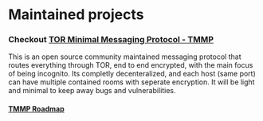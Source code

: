 # Maintained projects

### Checkout [TOR Minimal Messaging Protocol - TMMP](https://github.com/FU3X/TMMP)

This is an open source community maintained messaging protocol that routes everything through TOR, end to end encrypted, with the main focus of being incognito. Its completly decenteralized, and each host (same port) can have multiple contained rooms with seperate encryption. It will be light and minimal to keep away bugs and vulnerabilities. 

#### [TMMP Roadmap](https://github.com/users/FU3X/projects/2/views/1)
